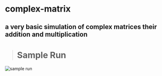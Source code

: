 # complex-matrix

a very basic simulation of complex matrices their addition and multiplication
--
># Sample Run

![sample run](https://ams03pap001files.storage.live.com/y4m9cka6tsD-PotqmxewN_Tk_PKeVsKvIdjJ4wdweDWqPkmxfSDbAHEzwqIseJVTu3NnGXfA1IXQNUxjXHd4k6E03ogWd_y48CJdTrUvSm48UfXbG0ew98Q4Bn1Gxgx0qq1D3oyXPwREwjxghfUkCR4M8h9FJ0dL3lx0WYAKmSW140oQ3DBvcKvyKfwDDDYteeB?width=1012&height=1794&cropmode=none)
